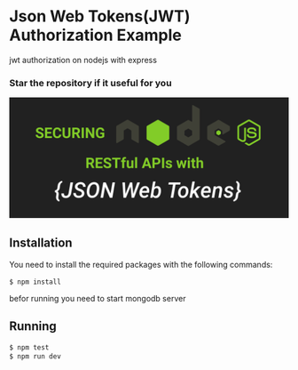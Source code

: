 # Json Web Tokens(JWT) Authorization Example
jwt authorization on nodejs with express

### Star the repository if it useful for you

![alt text](https://github.com/RuslanGlaznyov/jwt-authorization-example/blob/master/jwt_nodejs.png)

Installation
------------

You need to install the required packages with the following commands:

    $ npm install
    
befor running you need to start mongodb server

Running
--------------------
    $ npm test
    $ npm run dev    
